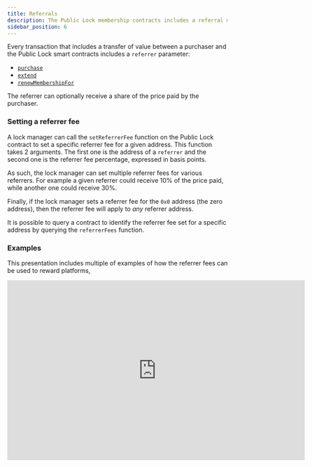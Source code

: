 ```yaml
---
title: Referrals
description: The Public Lock membership contracts includes a referral mechanism.
sidebar_position: 6
---
```


Every transaction that includes a transfer of value between a purchaser and the Public Lock smart contracts includes a `referrer` parameter:

- [`purchase`](/core-protocol/smart-contracts-api/PublicLock#purchase)
- [`extend`](/core-protocol/smart-contracts-api/PublicLock#extend)
- [`renewMembershipFor`](/core-protocol/smart-contracts-api/PublicLock#renewmembershipfor)

The referrer can optionally receive a share of the price paid by the purchaser.

### Setting a referrer fee

A lock manager can call the `setReferrerFee` function on the Public Lock contract to set a specific referrer fee for a given address. This function takes 2 arguments. The first one is the address of a `referrer` and the second one is the referrer fee percentage, expressed in basis points.

As such, the lock manager can set multiple referrer fees for various referrers. For example a given referrer could receive 10% of the price paid, while another one could receive 30%.

Finally, if the lock manager sets a referrer fee for the `0x0` address (the zero address), then the referrer fee will apply to _any_ referrer address.

It is possible to query a contract to identify the referrer fee set for a specific address by querying the `referrerFees` function.

### Examples

This presentation includes multiple of examples of how the referrer fees can be used to reward platforms,

<div style={{
  "position": "relative",
 "overflow": "hidden",
 "width": "100%",
 "padding-top": "0%"
 }}><iframe src="https://docs.google.com/presentation/d/e/2PACX-1vQq_4ktW66q-Hn68Q07cazlMaQujJjSJWQHCz2LuzSAElBkmArOmlN8p6Aq5y6lnajicI5T7WvlKrXA/embed?start=false&loop=false&delayms=3000" frameborder="0" width="680" height="411" allowfullscreen="true" mozallowfullscreen="true" webkitallowfullscreen="true"></iframe></div>
